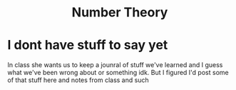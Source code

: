 <center>
<h1>
Number Theory
</h1>
</center>
<head>
<script src="https://polyfill.io/v3/polyfill.min.js?features=es6"></script>
        <script id="MathJax-script" async src="https://cdn.jsdelivr.net/npm/mathjax@3/es5/tex-mml-chtml.js"></script>
        <script>
        window.MathJax = {
        tex: {
        inlineMath: [['$', '$'], ['\\(', '\\)']]
        }
        };
        </script>
</head>

# I dont have stuff to say yet
In class she wants us to keep a jounral of stuff we've learned and I guess what we've been wrong about or something idk. But I figured I'd post some of that stuff here and notes from class and such
